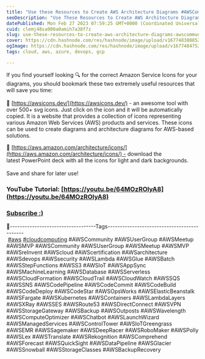 ```yaml
---
title: "Use these Resources to Create AWS Architecture Diagrams #AWSCommunityBuilders #AWSCommunity"
seoDescription: "Use These Resources to Create AWS Architecture Diagrams"
datePublished: Mon Feb 27 2023 07:59:25 GMT+0000 (Coordinated Universal Time)
cuid: clemj48sa000a0amih7a38f7z
slug: use-these-resources-to-create-aws-architecture-diagrams-awscommunitybuilders-awscommunity
cover: https://cdn.hashnode.com/res/hashnode/image/upload/v1677483808522/e35ba518-900c-4376-9a97-6581a7816c9e.png
ogImage: https://cdn.hashnode.com/res/hashnode/image/upload/v1677484752871/b134d17b-abaa-46ff-9ea0-d7413dc5335d.png
tags: cloud, aws, azure, devops, gcp

---
```


If you find yourself looking 🔍 for the correct Amazon Service Icons for your diagrams, you should bookmark these two extremely useful resources that will save you time:   
   
🔸 [https://awsicons.dev/](https://awsicons.dev/) - an awesome tool with over 500+ svg icons. Just click on the icon and it will be automatically copied. It is a website that provides a collection of icons representing various Amazon Web Services (AWS) products and services. These icons can be used to create diagrams and architecture diagrams for AWS-based solutions.

🔸 [https://aws.amazon.com/architecture/icons/](https://aws.amazon.com/architecture/icons/) - download the latest PowerPoint deck with all the icons for light and dark backgrounds.   
   
Save and share for later use!

### **YouTube Tutorial:** [https://youtu.be/64MOzROlyA8](https://youtu.be/64MOzROlyA8)

### [**Subscribe :)**](https://www.youtube.com/@amonkincloud/)

🔖-----------------------------------Tags--------------------------------------------  
 [#aws](https://www.linkedin.com/feed/hashtag/?keywords=aws&highlightedUpdateUrns=urn%3Ali%3Aactivity%3A7035271494897197056) [#cloudcomputing](https://www.linkedin.com/feed/hashtag/?keywords=cloudcomputing&highlightedUpdateUrns=urn%3Ali%3Aactivity%3A7035271494897197056) #AWSCommunity #AWSUserGroup #AWSMeetup #AWSMVP #AWSCommunity #AWSUserGroup #AWSMeetup #AWSMVP #AWSreInvent #AWScloud #AWScertification #AWSarchitecture #AWSdevops #AWSsecurity #AWSLambda #AWSGlue #AWSBatch #AWSStepFunctions #AWSS3 #AWSIoT #AWSAppSync #AWSMachineLearning #AWSDatabase #AWSServerless #AWSCloudFormation #AWSCloudTrail #AWSCloudWatch #AWSSQS #AWSSNS #AWSCodePipeline #AWSCodeCommit #AWSCodeBuild #AWSCodeDeploy #AWSCodeStar #AWSOpsWorks #AWSElasticBeanstalk #AWSFargate #AWSKubernetes #AWSContainers #AWSLambdaLayers #AWSXRay #AWSSES #AWSRoute53 #AWSDirectConnect #AWSVPN #AWSStorageGateway #AWSBackup #AWSOutposts #AWSWavelength #AWSComputeOptimizer #AWSChatbot #AWSLaunchWizard #AWSManagedServices #AWSControlTower #AWSIoTGreengrass #AWSEMR #AWSSagemaker #AWSDeepRacer #AWSRoboMaker #AWSPolly #AWSLex #AWSTranslate #AWSRekognition #AWSComprehend #AWSForecast #AWSQuickSight #AWSDataPipeline #AWSGlacier #AWSSnowball #AWSStorageClasses #AWSBackupRecovery